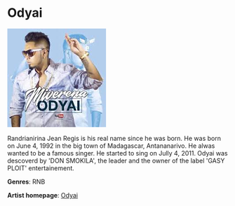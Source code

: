 # Odyai

![this is a picture of Odyai](odyai.jpg)

 Randrianirina Jean Regis is his real name since he was born. He was born on June 4, 1992 in the big town of Madagascar, Antananarivo. He alwas wanted to be a famous singer. He started to sing on Jully 4, 2011. Odyai was descoverd by 'DON SMOKILA', the leader and the owner of the label 'GASY PLOIT' entertainement.

 **Genres**: RNB

 **Artist homepage**:  [Odyai](https://.www.gasyploit.mg)

